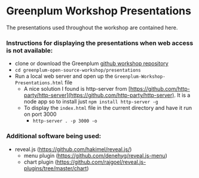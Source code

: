 # Greenplum Workshop Presentations

The presentations used throughout the workshop are contained here.

### Instructions for displaying the presentations when web access is not available:

- clone or download the Greenplum [github workshop repository](https://github.com/Pivotal-Data-Engineering/greenplum-open-source-workshop)
- `cd greenplum-open-source-workshop/presentations`
- Run a local web server and open up the `Greenplum-Workshop-Presentations.html` file
  * A nice solution I found is http-server from [https://github.com/http-party/http-server](https://github.com/http-party/http-server).
    It is a node app so to install just `npm install http-server -g`
  * To display the `index.html` file in the current directory and have it run on port 3000
    * `http-server . -p 3000 -o`



### Additional software being used:
- reveal.js (https://github.com/hakimel/reveal.js/)
  * menu plugin (https://github.com/denehyg/reveal.js-menu)
  * chart plugin (https://github.com/rajgoel/reveal.js-plugins/tree/master/chart)

